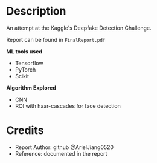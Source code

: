 # Description

An attempt at the Kaggle's Deepfake Detection Challenge.

Report can be found in `FinalReport.pdf`

**ML tools used**

- Tensorflow
- PyTorch
- Scikit

**Algorithm Explored**

- CNN
- ROI with haar-cascades for face detection

# Credits

- Report Author: github @ArielJiang0520
- Reference: documented in the report